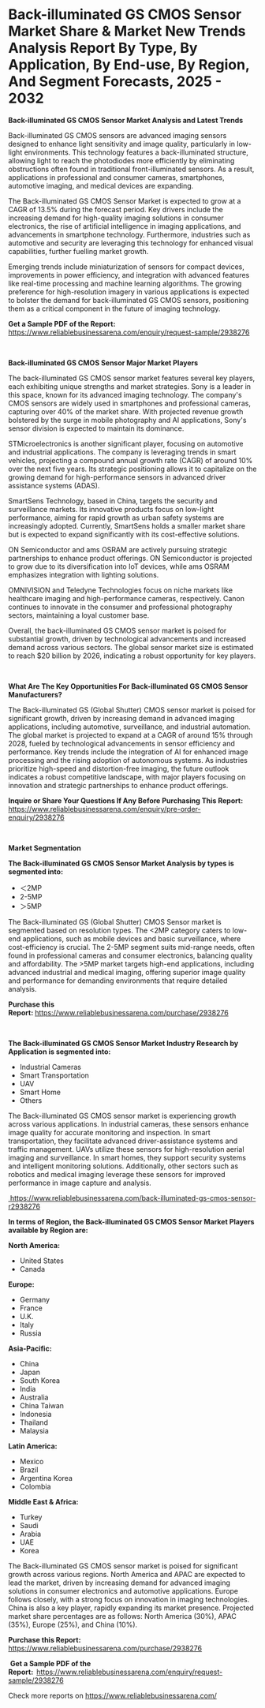 <p><h1>Back-illuminated GS CMOS Sensor Market Share & Market New Trends Analysis Report By Type, By Application, By End-use, By Region, And Segment Forecasts, 2025 - 2032</h1></p><p><strong>Back-illuminated GS CMOS Sensor Market Analysis and Latest Trends</strong></p>
<p><p>Back-illuminated GS CMOS sensors are advanced imaging sensors designed to enhance light sensitivity and image quality, particularly in low-light environments. This technology features a back-illuminated structure, allowing light to reach the photodiodes more efficiently by eliminating obstructions often found in traditional front-illuminated sensors. As a result, applications in professional and consumer cameras, smartphones, automotive imaging, and medical devices are expanding.</p><p>The Back-illuminated GS CMOS Sensor Market is expected to grow at a CAGR of 13.5% during the forecast period. Key drivers include the increasing demand for high-quality imaging solutions in consumer electronics, the rise of artificial intelligence in imaging applications, and advancements in smartphone technology. Furthermore, industries such as automotive and security are leveraging this technology for enhanced visual capabilities, further fuelling market growth. </p><p>Emerging trends include miniaturization of sensors for compact devices, improvements in power efficiency, and integration with advanced features like real-time processing and machine learning algorithms. The growing preference for high-resolution imagery in various applications is expected to bolster the demand for back-illuminated GS CMOS sensors, positioning them as a critical component in the future of imaging technology.</p></p>
<p><strong>Get a Sample PDF of the Report:&nbsp;</strong> <a href="https://www.reliablebusinessarena.com/enquiry/request-sample/2938276?utm_campaign=2185&utm_medium=2&utm_source=Github&utm_content=ia&utm_term=15032025&utm_id=back-illuminated-gs-cmos-sensor">https://www.reliablebusinessarena.com/enquiry/request-sample/2938276</a></p>
<p>&nbsp;</p>
<p><strong>Back-illuminated GS CMOS Sensor Major Market Players</strong></p>
<p><p>The back-illuminated GS CMOS sensor market features several key players, each exhibiting unique strengths and market strategies. Sony is a leader in this space, known for its advanced imaging technology. The company's CMOS sensors are widely used in smartphones and professional cameras, capturing over 40% of the market share. With projected revenue growth bolstered by the surge in mobile photography and AI applications, Sony's sensor division is expected to maintain its dominance.</p><p>STMicroelectronics is another significant player, focusing on automotive and industrial applications. The company is leveraging trends in smart vehicles, projecting a compound annual growth rate (CAGR) of around 10% over the next five years. Its strategic positioning allows it to capitalize on the growing demand for high-performance sensors in advanced driver assistance systems (ADAS).</p><p>SmartSens Technology, based in China, targets the security and surveillance markets. Its innovative products focus on low-light performance, aiming for rapid growth as urban safety systems are increasingly adopted. Currently, SmartSens holds a smaller market share but is expected to expand significantly with its cost-effective solutions.</p><p>ON Semiconductor and ams OSRAM are actively pursuing strategic partnerships to enhance product offerings. ON Semiconductor is projected to grow due to its diversification into IoT devices, while ams OSRAM emphasizes integration with lighting solutions.</p><p>OMNIVISION and Teledyne Technologies focus on niche markets like healthcare imaging and high-performance cameras, respectively. Canon continues to innovate in the consumer and professional photography sectors, maintaining a loyal customer base.</p><p>Overall, the back-illuminated GS CMOS sensor market is poised for substantial growth, driven by technological advancements and increased demand across various sectors. The global sensor market size is estimated to reach $20 billion by 2026, indicating a robust opportunity for key players.</p></p>
<p>&nbsp;</p>
<p><strong>What Are The Key Opportunities For Back-illuminated GS CMOS Sensor Manufacturers?</strong></p>
<p><p>The Back-illuminated GS (Global Shutter) CMOS sensor market is poised for significant growth, driven by increasing demand in advanced imaging applications, including automotive, surveillance, and industrial automation. The global market is projected to expand at a CAGR of around 15% through 2028, fueled by technological advancements in sensor efficiency and performance. Key trends include the integration of AI for enhanced image processing and the rising adoption of autonomous systems. As industries prioritize high-speed and distortion-free imaging, the future outlook indicates a robust competitive landscape, with major players focusing on innovation and strategic partnerships to enhance product offerings.</p></p>
<p><strong>Inquire or Share Your Questions If Any Before Purchasing This Report:</strong> <a href="https://www.reliablebusinessarena.com/enquiry/pre-order-enquiry/2938276?utm_campaign=2185&utm_medium=2&utm_source=Github&utm_content=ia&utm_term=15032025&utm_id=back-illuminated-gs-cmos-sensor">https://www.reliablebusinessarena.com/enquiry/pre-order-enquiry/2938276</a></p>
<p>&nbsp;</p>
<p><strong>Market Segmentation</strong></p>
<p><strong>The Back-illuminated GS CMOS Sensor Market Analysis by types is segmented into:</strong></p>
<p><ul><li>＜2MP</li><li>2-5MP</li><li>＞5MP</li></ul></p>
<p><p>The Back-illuminated GS (Global Shutter) CMOS Sensor market is segmented based on resolution types. The <2MP category caters to low-end applications, such as mobile devices and basic surveillance, where cost-efficiency is crucial. The 2-5MP segment suits mid-range needs, often found in professional cameras and consumer electronics, balancing quality and affordability. The >5MP market targets high-end applications, including advanced industrial and medical imaging, offering superior image quality and performance for demanding environments that require detailed analysis.</p></p>
<p><strong>Purchase this Report:&nbsp;</strong><a href="https://www.reliablebusinessarena.com/purchase/2938276?utm_campaign=2185&utm_medium=2&utm_source=Github&utm_content=ia&utm_term=15032025&utm_id=back-illuminated-gs-cmos-sensor">https://www.reliablebusinessarena.com/purchase/2938276</a></p>
<p>&nbsp;</p>
<p><strong>The Back-illuminated GS CMOS Sensor Market Industry Research by Application is segmented into:</strong></p>
<p><ul><li>Industrial Cameras</li><li>Smart Transportation</li><li>UAV</li><li>Smart Home</li><li>Others</li></ul></p>
<p><p>The Back-illuminated GS CMOS sensor market is experiencing growth across various applications. In industrial cameras, these sensors enhance image quality for accurate monitoring and inspection. In smart transportation, they facilitate advanced driver-assistance systems and traffic management. UAVs utilize these sensors for high-resolution aerial imaging and surveillance. In smart homes, they support security systems and intelligent monitoring solutions. Additionally, other sectors such as robotics and medical imaging leverage these sensors for improved performance in image capture and analysis.</p></p>
<p><a href="https://www.reliablebusinessarena.com/back-illuminated-gs-cmos-sensor-r2938276?utm_campaign=2185&utm_medium=2&utm_source=Github&utm_content=ia&utm_term=15032025&utm_id=back-illuminated-gs-cmos-sensor">&nbsp;https://www.reliablebusinessarena.com/back-illuminated-gs-cmos-sensor-r2938276</a></p>
<p><strong>In terms of Region, the Back-illuminated GS CMOS Sensor Market Players available by Region are:</strong></p>
<p>
    <p> <strong> North America: </strong>
        <ul>
            <li>United States</li>
            <li>Canada</li>
        </ul>
        </p> 
    <p> <strong> Europe: </strong>
        <ul>
            <li>Germany</li>
            <li>France</li>
            <li>U.K.</li>
            <li>Italy</li>
            <li>Russia</li>
        </ul>
        </p> 
    <p> <strong> Asia-Pacific: </strong>
        <ul>
            <li>China</li>
            <li>Japan</li>
            <li>South Korea</li>
            <li>India</li>
            <li>Australia</li>
            <li>China Taiwan</li>
            <li>Indonesia</li>
            <li>Thailand</li>
            <li>Malaysia</li>
        </ul>
        </p> 
    <p> <strong> Latin America: </strong>
        <ul>
            <li>Mexico</li>
            <li>Brazil</li>
            <li>Argentina Korea</li>
            <li>Colombia</li>
        </ul>
        </p> 
    <p> <strong> Middle East & Africa: </strong>
        <ul>
            <li>Turkey</li>
            <li>Saudi</li>
            <li>Arabia</li>
            <li>UAE</li>
            <li>Korea</li>
        </ul>
    </p>
    </p>
<p><p>The Back-illuminated GS CMOS sensor market is poised for significant growth across various regions. North America and APAC are expected to lead the market, driven by increasing demand for advanced imaging solutions in consumer electronics and automotive applications. Europe follows closely, with a strong focus on innovation in imaging technologies. China is also a key player, rapidly expanding its market presence. Projected market share percentages are as follows: North America (30%), APAC (35%), Europe (25%), and China (10%).</p></p>
<p><strong>Purchase this Report: </strong><a href="https://www.reliablebusinessarena.com/purchase/2938276?utm_campaign=2185&utm_medium=2&utm_source=Github&utm_content=ia&utm_term=15032025&utm_id=back-illuminated-gs-cmos-sensor">https://www.reliablebusinessarena.com/purchase/2938276</a></p>
<p>&nbsp;<strong>Get a Sample PDF of the Report:&nbsp;&nbsp;</strong><a href="https://www.reliablebusinessarena.com/enquiry/request-sample/2938276?utm_campaign=2185&utm_medium=2&utm_source=Github&utm_content=ia&utm_term=15032025&utm_id=back-illuminated-gs-cmos-sensor">https://www.reliablebusinessarena.com/enquiry/request-sample/2938276</a></p>
<p><strong></strong></p>
<p>Check more reports on <a href="https://www.reliablebusinessarena.com/?utm_campaign=2185&utm_medium=2&utm_source=Github&utm_content=ia&utm_term=15032025&utm_id=back-illuminated-gs-cmos-sensor">https://www.reliablebusinessarena.com/</a></p>